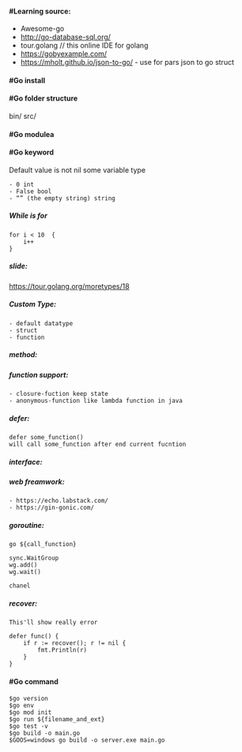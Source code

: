 #### #Learning source:
- Awesome-go
- http://go-database-sql.org/
- tour.golang // this online IDE for golang
- https://gobyexample.com/
- https://mholt.github.io/json-to-go/ - use for pars json to go struct

#### #Go install

#### #Go folder structure
bin/
src/

#### #Go modulea

#### #Go keyword

Default value is not nil some variable type

    - 0 int
    - False bool
    - “” (the empty string) string

##### While is for
    for i < 10  {
        i++
    }

##### slide:
https://tour.golang.org/moretypes/18

##### Custom Type:
    - default datatype
    - struct
    - function

##### method:

##### function support:
    - closure-fuction keep state
    - anonymous-function like lambda function in java

##### defer:
    defer some_function()
    will call some_function after end current fucntion

##### interface:

##### web freamwork:
    - https://echo.labstack.com/
    - https://gin-gonic.com/

##### goroutine:
	go ${call_function}

    sync.WaitGroup
    wg.add()
    wg.wait()

    chanel

##### recover:
    This'll show really error
    
    defer func() {
        if r := recover(); r != nil {
            fmt.Println(r)
        }
    }


#### #Go command
```
$go version
$go env
$go mod init
$go run ${filename_and_ext}
$go test -v
$go build -o main.go
$GOOS=windows go build -o server.exe main.go
```